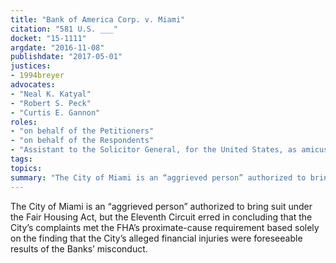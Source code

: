 ```yaml
---
title: "Bank of America Corp. v. Miami"
citation: "581 U.S. ___"
docket: "15-1111"
argdate: "2016-11-08"
publishdate: "2017-05-01"
justices:
- 1994breyer
advocates:
- "Neal K. Katyal"
- "Robert S. Peck"
- "Curtis E. Gannon"
roles:
- "on behalf of the Petitioners"
- "on behalf of the Respondents"
- "Assistant to the Solicitor General, for the United States, as amicus curiae, supporting the Respondents"
tags:
topics:
summary: "The City of Miami is an “aggrieved person” authorized to bring suit under the Fair Housing Act, but the Eleventh Circuit erred in concluding that the City’s complaints met the FHA’s proximate-cause requirement based solely on the finding that the City’s alleged financial injuries were foreseeable results of the Banks’ misconduct."
---
```

The City of Miami is an “aggrieved person” authorized to bring suit under the Fair Housing Act, but the Eleventh Circuit erred in concluding that the City’s complaints met the FHA’s proximate-cause requirement based solely on the finding that the City’s alleged financial injuries were foreseeable results of the Banks’ misconduct.

